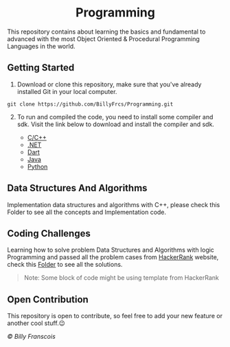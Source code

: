 <h1 align="center">Programming</h1>

This repository contains about learning the basics and fundamental to advanced with the most Object Oriented & Procedural Programming Languages in the world.

## Getting Started

1. Download or clone this repository, make sure that you've already installed <a style = "text-decoration:none;" href = "https://git-scm.com/">Git</a> in your local computer.

```
git clone https://github.com/BillyFrcs/Programming.git
```

2. To run and compiled the code, you need to install some compiler and sdk. Visit the link below to download and install the compiler and sdk.

   - [C/C++](https://sourceforge.net/projects/mingw-w64/)
   - [.NET ](https://dotnet.microsoft.com/download)
   - [Dart](http://gekorm.com/dart-windows/)
   - [Java](https://www.oracle.com/java/technologies/javase-downloads.html)
   - [Python](https://www.python.org/downloads/)

## Data Structures And Algorithms

Implementation data structures and algorithms with C++, please check this <a style = "text-decoration:none;" href = "https://github.com/BillyFrcs/ProgrammingLanguages/tree/master/CPlusPlus/Data%20Structures%20And%20Algorithms">Folder</a> to see all the concepts and Implementation code.

## Coding Challenges

Learning how to solve problem Data Structures and Algorithms with logic Programming and passed all the problem cases from [HackerRank](https://www.hackerrank.com/dashboard) website, check this [Folder](https://github.com/BillyFrcs/ProgrammingLanguages/tree/master/CodingChallenges) to see all the solutions.

> Note: Some block of code might be using template from HackerRank

## Open Contribution

This repository is open to contribute, so feel free to add your new feature or another cool stuff.😉

<i> ©️ Billy Franscois </i>
